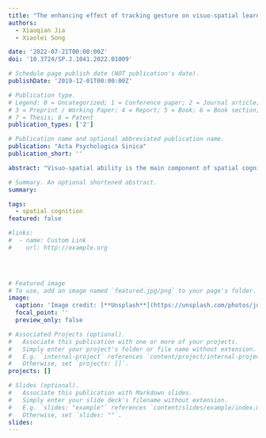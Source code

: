 ```yaml
---
title: "The enhancing effect of tracking gesture on visuo-spatial learning"
authors:
  - Xiaoqian Jia
  - Xiaolei Song

date: '2022-07-21T00:00:00Z'
doi: '10.3724/SP.J.1041.2022.01009'

# Schedule page publish date (NOT publication's date).
publishDate: '2019-12-01T00:00:00Z'

# Publication type.
# Legend: 0 = Uncategorized; 1 = Conference paper; 2 = Journal article;
# 3 = Preprint / Working Paper; 4 = Report; 5 = Book; 6 = Book section;
# 7 = Thesis; 8 = Patent
publication_types: ['2']

# Publication name and optional abbreviated publication name.
publication: "Acta Psychologica Sinica"
publication_short: ''

abstract: "Visuo-spatial ability is the main component of spatial cognitive ability,which forms the spatial model of external world in human brain and think in mind through the transformation of model paradigm.However,when there are few landmarks or reference objects in an unfamiliar environment,individuals with low visuo-spatial ability are often prone to get lost.So,for these individuals with low visuo-spatial ability,how to solve this problem is worth exploring.Previous researches have shown that gestures help individuals to learn.However,most studies focused on improving the ability of route learning byobserving tracking gestures,while there were few studies exploring the effect of generating tracking gestures,and there was no research exploring the role of generating tracking gestures in route learning on 3D maps.The route learning task was adopted as the main paradigm in the present study to explore the enhancing effect of generating tracking gestures in the route learning process of 3D map.A total of 53 participants were recruited in Experiment 1 to explore the improving effect of generating tracking gestures on visuo-spatial learning of 2D map and 3D map.In Experiment 2,another 49 participants were recruited to investigate the enhancing mechanism of generating tracking gestures in route learning using occlusion paradigm.Experiment 3 recruited another 53 participants to explore the methods of enhancement of visuo-spatial learning based on tracking gesture.The results of Experiment 1 showed that generating tracking gestures significantly improve the performance of visuo-spatial learning in both 2D map and 3D map,and the enhancing effect of generating tracking gesture on route learning of 3D map was higher than that of 2D map.Experiment 2 revealed that visuo-spatial learning was enhanced by the visual information and sensorimotor information provided by tracking gestures.The results of Experiment 3 showed that the enhancing effect of generating self-referential tracking gestures was significantly higher than that of observing others'tracking gestures,and it also proved that enhancing physical presence can improve the effect of visuo-spatial learning.In summary,these results suggest that(1)generating tracking gestures can enhance visuo-spatial learning;(2)visual information and sensorimotor information provided by tracking gestures play important roles in visuo-spatial learning,which confirms image maintenance theory and further complements the embodied embodied-external cognitive perspective of gesture;(3)increasing physical presence can enhancevisuo-spatial learning,which validates the embodied-external cognitive perspective of gesture;(4)compared with observing other's tracking gestures,generating self-referential tracking gestures has a better performance,that is,generating self-referential tracking gestures is a more effective way to improve visuo-spatial learning."

# Summary. An optional shortened abstract.
summary: 

tags:
  - spatial cognition
featured: false

#links:
#  - name: Custom Link
#    url: http://example.org
 



# Featured image
# To use, add an image named `featured.jpg/png` to your page's folder.
image:
  caption: 'Image credit: [**Unsplash**](https://unsplash.com/photos/jdD8gXaTZsc)'
  focal_point: ''
  preview_only: false

# Associated Projects (optional).
#   Associate this publication with one or more of your projects.
#   Simply enter your project's folder or file name without extension.
#   E.g. `internal-project` references `content/project/internal-project/index.md`.
#   Otherwise, set `projects: []`.
projects: []

# Slides (optional).
#   Associate this publication with Markdown slides.
#   Simply enter your slide deck's filename without extension.
#   E.g. `slides: "example"` references `content/slides/example/index.md`.
#   Otherwise, set `slides: ""`.
slides:
---
```


